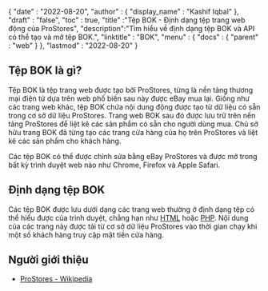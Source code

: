 {
  "date" : "2022-08-20",
  "author" : {
    "display_name" : "Kashif Iqbal"
},
  "draft" : "false",
  "toc" : true,
  "title" :"Tệp BOK - Định dạng tệp trang web động của ProStores",
  "description":"Tìm hiểu về định dạng tệp BOK và API có thể tạo và mở tệp BOK.",
  "linktitle" : "BOK",
  "menu" : {
    "docs" : {
      "parent" : "web"
}
},
  "lastmod" : "2022-08-20"
}

## Tệp BOK là gì?

Tệp BOK là tệp trang web được tạo bởi ProStores, từng là nền tảng thương mại điện tử dựa trên web phổ biến sau này được eBay mua lại. Giống như các trang web khác, tệp BOK chứa nội dung động được tạo từ dữ liệu có sẵn trong cơ sở dữ liệu ProStores. Trang web BOK sau đó được lưu trữ trên nền tảng ProStores để liệt kê các sản phẩm có sẵn cho người dùng mua. Chủ sở hữu trang BOK đã từng tạo các trang cửa hàng của họ trên ProStores và liệt kê các sản phẩm cho khách hàng.

Các tệp BOK có thể được chỉnh sửa bằng eBay ProStores và được mở trong bất kỳ trình duyệt web nào như Chrome, Firefox và Apple Safari.

## Định dạng tệp BOK

Các tệp BOK được lưu dưới dạng các trang web thường ở định dạng tệp có thể hiểu được của trình duyệt, chẳng hạn như [HTML](/vi/web/html/) hoặc [PHP](/vi/programming/php/). Nội dung của các trang này được tải từ cơ sở dữ liệu ProStores vào thời gian chạy khi một số khách hàng truy cập mặt tiền cửa hàng.

## Người giới thiệu

* [ProStores - Wikipedia](https://en.wikipedia.org/wiki/ProStores)

